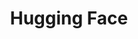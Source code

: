 ---
blog: https://medium.com/huggingface/distilbert-8cf3380435b5
git: https://github.com/huggingface
linkedin: https://linkedin.com/company/huggingface
logohandle: huggingfaceco
sort: huggingface
title: Hugging Face
twitter: https://x.com/huggingface
website: https://huggingface.co/
---